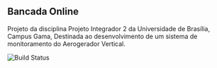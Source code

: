 ## Bancada Online

Projeto da disciplina Projeto Integrador 2 da Universidade de Brasília, Campus Gama, Destinada ao desenvolvimento de um sistema de monitoramento do Aerogerador Vertical. 

![Build Status](https://travis-ci.org/vitornere/wind-turbine.svg?branch=master)
